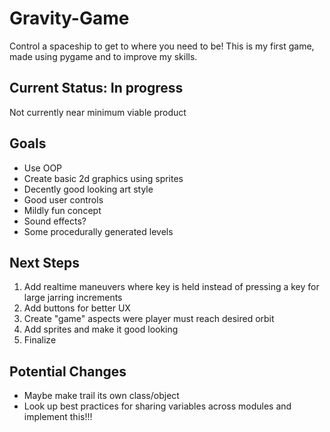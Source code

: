 # Gravity-Game
Control a spaceship to get to where you need to be! This is my first game, made using pygame and to improve my skills.

## Current Status: In progress
Not currently near minimum viable product

## Goals
- Use OOP
- Create basic 2d graphics using sprites
- Decently good looking art style
- Good user controls
- Mildly fun concept
- Sound effects?
- Some procedurally generated levels

## Next Steps
1. Add realtime maneuvers where key is held instead of pressing a key for large jarring increments
2. Add buttons for better UX
3. Create "game" aspects were player must reach desired orbit
4. Add sprites and make it good looking
5. Finalize

## Potential Changes
- Maybe make trail its own class/object
- Look up best practices for sharing variables across modules and implement this!!!
